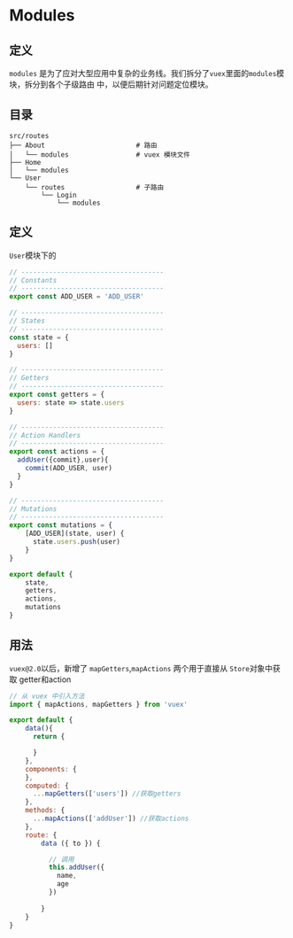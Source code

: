 # Modules

## **定义**
`modules` 是为了应对大型应用中复杂的业务线。我们拆分了`vuex`里面的`modules`模块，拆分到各个子级路由
中，以便后期针对问题定位模块。

## **目录**
```
src/routes
├── About                       # 路由
│   └── modules                 # vuex 模块文件
├── Home
│   └── modules
└── User
    └── routes                  # 子路由
        └── Login
            └── modules
```

## **定义**

`User`模块下的

```javascript
// ------------------------------------
// Constants
// ------------------------------------
export const ADD_USER = 'ADD_USER'

// ------------------------------------
// States
// ------------------------------------
const state = {
  users: []
}

// ------------------------------------
// Getters
// ------------------------------------
export const getters = {
  users: state => state.users
}

// ------------------------------------
// Action Handlers
// ------------------------------------
export const actions = {
  addUser({commit},user){
    commit(ADD_USER, user)
  }
}

// ------------------------------------
// Mutations
// ------------------------------------
export const mutations = {
    [ADD_USER](state, user) {
      state.users.push(user)
    }
}

export default {
    state,
    getters,
    actions,
    mutations
}
```

## **用法**

`vuex@2.0`以后，新增了 `mapGetters`,`mapActions` 两个用于直接从 `Store`对象中获取 getter和action

```javascript
// 从 vuex 中引入方法
import { mapActions, mapGetters } from 'vuex'

export default {
    data(){
      return {

      }
    },
    components: {
    },
    computed: {
      ...mapGetters(['users']) //获取getters
    },
    methods: {
      ...mapActions(['addUser']) //获取actions
    },
    route: {
        data ({ to }) {

          // 调用
          this.addUser({
            name,
            age
          }) 
          
        }
    }
}
```